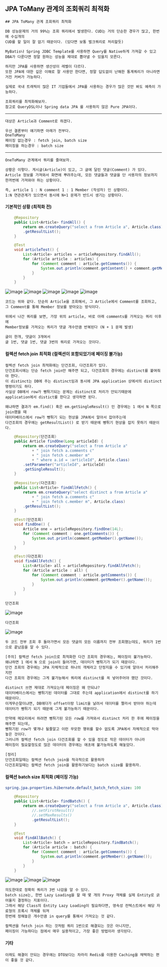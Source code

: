 ## JPA ToMany 관계의 조회쿼리 최적화

    ## JPA ToMany 관계 조회쿼리 최적화 

    DB 성능문제의 거의 99%는 조회 쿼리에서 발생한다. CUD는 거의 단순한 경우가 많고, 한번에 수십개의
    CUD를 할 일이 잘 없기 때문이다. (있다면 보통 벌크쿼리로 처리할듯)

    MyBatis나 Spring JDBC Template를 사용하면 Query를 Native하게 가져갈 수 있고
    DBA가 다룬다면 정말 원하는 성능을 제대로 뽑아낼 수 있을지 모른다.
    
    하지만 JPA를 사용하면 생산성이 레벨이 다르다.
    또한 JPA에 대한 깊은 이해로 잘 사용만 한다면, 정말 답도없이 난해한 통계쿼리가 아니라면 거진 커버가 가능하다.

    실제로 국내 트래픽이 많은 IT 기업들에서 JPA를 사용하는 경우가 많은 것만 봐도 예측이 가능하다.

    조회쿼리를 최적화해보자.
    참고로 QueryDSL이나 Spring data JPA 를 사용하지 않은 Pure JPA이다.

---

    대상은 Article과 Comment로 하겠다.

    우선 결론부터 얘기하면 아래가 전부다.
    OneToMany
    페이징 없는경우 : fetch join, batch size
    페이징을 하는경우 : batch size

---

    OneToMany 관계에서 쿼리를 줄여보자.

    상황은 이렇다. 게시글(Article)이 있고, 그 글에 달린 댓글(Comment) 가 있다.
    Article 정보를 가져와서 화면에 뿌려주는데, 모든 댓글들과 댓글을 단 사용자의 정보까지 한꺼번에 가져와야 하는 상황이다.

    즉, article 1 : N comment 1 : 1 Member (작성자) 인 상황이다.
    1:N 연관관계가 있으면서 동시에 N+1 문제가 반드시 생기는 상황이다.

#### 기본적인 상황 (최적화 전)

```java
    @Repository
    public List<Article> findAll() {
        return em.createQuery("select a from Article a", Article.class)
        .getResultList();
    }

    @Test
    void articleTest() {
        List<Article> articles = articleRepository.findAll();
        for (Article article : articles) {
            for (Comment comment : article.getComments()) {
                System.out.println(comment.getContent() + comment.getMember().getName());
            }
        }
    }
```

![image](https://user-images.githubusercontent.com/19279163/132706035-b33d3a5d-f4ca-4505-9d02-bdd8349a9db4.png)
![image](https://user-images.githubusercontent.com/19279163/132706062-6da71e56-8cf0-4bf7-a6f2-1c9ac6906b93.png)
![image](https://user-images.githubusercontent.com/19279163/132706091-ccb5f661-b5a8-4ec7-9318-8906ee2bbf3f.png)
![image](https://user-images.githubusercontent.com/19279163/132706111-5d4c31ea-a643-42da-a9f6-b39f9d631db5.png)
![image](https://user-images.githubusercontent.com/19279163/132706126-c5c0ad64-bd74-4ecc-97b0-13d2b526de23.png)

    코드는 위와 같다. 단순히 Article을 조회해서, 그 Article에서 Comment를 조회하고, 그 Comment를 통해 Member 정보를 받아오는 방식이다.
    
    위에서 나간 쿼리를 보면, 가장 위의 article, 바로 아래 comments를 가져오는 쿼리 이후에
    Member정보를 가져오는 쿼리가 댓글 개수만큼 반복된다 (N + 1 문제 발생)

    글이 한개, 댓글이 3개여서
    글 1번, 댓글 1번, 댓글 3번의 쿼리로 가져오는 것이다.

#### 컬렉션 fetch join 최적화 (컬렉션이 포함되었기에 페이징 불가능)

    컬렉션 fetch join 최적화에는 단건조회, 다건조회가 있다.
    단건조회시에는 단순 fetch join만 해주면 되고, 다건조회의 경우에는 distinct를 붙여줘야 한다.
    이 distinct는 DB에 주는 distinct임과 동시에 JPA application 상에서의 distinct 명령이기도 하다.
    사실상 DB에서 row가 뻥튀기되는 문제는 distinct로 처리가 안되기때문에
    application에서 distict를 한다고 생각하면 된다.
    
    왜냐하면 결과가 em.find() 혹은 em.getSingleResult() 인 경우에는 1 에서 N 쪽으로 join했을 때
    데이터베이스에서 row가 뻥튀기 되는 현상을 JPA에서 알아서 잡아주는데
    다건조회의 경우에는 getResultList() 로 받기 때문에 뻥튀기 현상을 잡지 못하기 때문이다.

```java
    @Repository(단건조회)
    public Article findOne(Long articleId) {
        return em.createQuery("select a from Article a"
            + " join fetch a.comments c"
            + " join fetch c.member m"
            + " where a.id = :articleId", Article.class)
        .setParameter("articleId", articleId)
        .getSingleResult();
    }
    
    @Repository(다건조회)
    public List<Article> findAllFetch() {
        return em.createQuery("select distinct a from Article a"
            + " join fetch a.comments c"
            + " join fetch c.member m", Article.class)
        .getResultList();
    }

    @Test(단건조회)
    void findOne() {
        Article one = articleRepository.findOne(14L);
        for (Comment comment : one.getComments()) {
            System.out.println(comment.getMember().getName());
        }
    }

    @Test(다건조회)
    void findAllFetch() {
        List<Article> all = articleRepository.findAllFetch();
        for (Article article : all) {
            for (Comment comment : article.getComments()) {
                System.out.println(comment.getMember().getName());
            }
        }
    }
```

`단건조회`

![image](https://user-images.githubusercontent.com/19279163/132720129-b419e8d9-232b-426b-86d3-7b4f6be5cf06.png)


`다건조회`

![image](https://user-images.githubusercontent.com/19279163/132720160-ed0d48d1-4b74-4a47-b27e-2d499e85b930.png)

    두 코드 전부 조회 후 돌아가면서 모든 댓글의 모든 이름까지 전부 조회했는데도, 쿼리가 1번으로 끝났음을 알 수 있다.

    [주의] 컬렉션 fetch join으로 최적화한 다건 조회의 경우에는, 페이징이 불가능하다.
    왜냐하면 1 에서 N 으로 join이 들어가면, 데이터가 뻥튀기가 되기 때문이다.
    단건 조회의 경우에는 JPA 자체적으로 하나의 객체라고 단정지을 수 있기에 알아서 처리해주지만
    다건 조회의 경우에는 그게 불가능해서 쿼리에 distinct를 꼭 넣어주어야 했던 것이다.

    distinct 쓰면 제대로 가져오는데 페이징은 왜 안되냐?
    데이터베이스에서는 뻥튀기된 데이터를 그대로 주는데 application에서 distinct를 하기 때문이다.
    이게무슨말이냐면, DB에다가 offset이랑 limit을 날려서 데이터를 짤라서 받아야 하는데
    데이터가 뻥튀기 되기 때문에 그게 불가능하기 때문이다.

    만약에 메모리에서 하려면 뻥튀기된 모든 row를 가져와서 distinct 처리 한 후에 페이징을 해주면 되는데,
    뻥튀기된 row가 몇개나 될줄알고 이런 무모한 행위를 할수 없도록 JPA에서 자체적으로 막아놓은 것이다.
    그러니까 컬렉션 fetch join 다건조회를 할 수 있을 정도로 작은 데이터가 아니라
    페이징이 필요할정도로 많은 데이터의 경우에는 애초에 불가능하도록 해놓았다.

    [정리]
    단건조회일때는 컬렉션 fetch join을 적극적으로 활용하자
    다건조회일때는 컬렉션 fetch join을 활용하기보다는 batch size를 활용하자.

#### 컬렉션 batch size 최적화 (페이징 가능)

```yaml
spring.jpa.properties.hibernate.default_batch_fetch_size: 100
```

```java
    @Repository
    public List<Article> findBatch() {
        return em.createQuery("select a from Article a", Article.class)
            //.setFirstResult()
            //.setMaxResults()
            .getResultList();
    }

    @Test
    void findAllBatch() {
        List<Article> batch = articleRepository.findBatch();
        for (Article article : batch) {
            for (Comment comment : article.getComments()) {
                System.out.println(comment.getMember().getName());
            }
        }
    }
```

![image](https://user-images.githubusercontent.com/19279163/132726714-c7de5dcb-a1b3-415c-a7fd-6d8fb192b9fc.png)
![image](https://user-images.githubusercontent.com/19279163/132726732-8cb0147e-58e2-428e-bbda-84f4b9b51243.png)
![image](https://user-images.githubusercontent.com/19279163/132726756-a01f4d79-d6e4-4ddd-9d37-d911186d4fee.png)

    의도한대로 정확히 쿼리가 3번 나감을 알 수 있다.
    batch size는, 한번 Lazy Loading을 할 때 몇 개의 Proxy 객체를 실제 Entity로 긁어올지 결정하는 지표이다.
    그래서 해당 Class의 Entity Lazy Loading이 필요하다면, 영속성 컨텍스트에서 해당 자료형의 프록시 객체를 뒤져
    한번에 정해놓은 개수만큼 in query를 통해서 가져오는 것 같다.
    
    컬렉션을 fetch join 하는 것처럼 쿼리 1번으로 해결되는 것은 아니지만,
    페이징이 가능하다는 점에서 매우 실용적이고, 가장 좋은 방법이라 생각된다.

#### 기타

    이래도 해결이 안되는 경우에는 DTO보다는 차라리 Redis를 이용한 Caching을 채택하는 편이 좋을 것 같다.
    